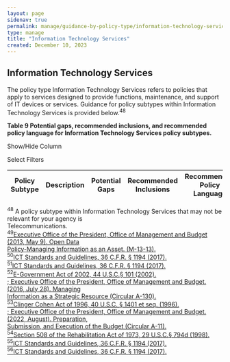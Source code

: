 ```yaml
---
layout: page
sidenav: true
permalink: manage/guidance-by-policy-type/information-technology-services/
type: manage
title: "Information Technology Services"
created: December 10, 2023
---
```

<h2 id="standards">
  Information Technology Services
</h2>
The policy type Information Technology Services refers to policies that apply to services designed to provide functions, maintenance, and support of IT devices or services. Guidance for policy subtypes within Information Technology Services is provided below.<sup>48</sup>

<div class="q-table" id="policytype-table">
  <p class="table-heading" id="information-technology-services">
      <b>Table 9 Potential gaps, recommended inclusions, and recommended policy language for Information Technology Services policy subtypes.</b>
  </p>
  <div>
    <div id="column-filter-list" class="dropdown-check-list">
      <span class="dropdown">Show/Hide Column</span>
      <ul class="items" id="column-filter">
      </ul>
    </div>
    <div id="table-filter-list" class="dropdown-check-list">
      <span class="dropdown">Select Filters</span>
      <ul class="items" id="picklist-filter">
      </ul>
    </div>
  </div>
  <table class="it-table">
    <thead>
    <tr>
      <th id="PS">Policy Subtype</th>
      <th id="DES" class="columnD">Description</th>
      <th id="PG" class="columnPG">Potential Gaps</th>
      <th id="RI" class="columnRI">Recommended Inclusions</th>
      <th id="RPL" class="columnRPL">Recommended Policy Language</th>
    </tr>
    </thead>
    <tbody id="table-body">
    </tbody>
  </table>
</div>
<a class="hover-large nolink"><sup>48</sup> A policy subtype within Information Technology Services that may not be relevant for your agency is <br>Telecommunications.</a>
<br>
<a class="hover-large" href="https://obamawhitehouse.archives.gov/sites/default/files/omb/memoranda/2013/m-13-13.pdf"><sup>49</sup>Executive Office of the President, Office of Management and Budget (2013, May 9). Open Data <br>Policy-Managing Information as an Asset. (M-13-13).</a>
<br>
<a class="hover-large" href="https://www.access-board.gov/ict/ict-final-rule.pdf"><sup>50</sup>ICT Standards and Guidelines, 36 C.F.R. § 1194 (2017).</a>
<br>
<a class="hover-large" href="https://www.access-board.gov/ict/ict-final-rule.pdf"><sup>51</sup>ICT Standards and Guidelines, 36 C.F.R. § 1194 (2017).</a>
<br>
<a class="hover-large" href="https://www.congress.gov/107/plaws/publ347/PLAW-107publ347.pdf"><sup>52</sup>E-Government Act of 2002, 44 U.S.C.§ 101 (2002).</a>
<br>
<a class="hover-large" href="https://obamawhitehouse.archives.gov/sites/default/files/omb/assets/OMB/circulars/a130/a130revised.pdf"><sup></sup>; Executive Office of the President, Office of Management and Budget. (2016, July 28). Managing <br>Information as a Strategic Resource (Circular A-130). </a>
<br>
<a class="hover-large" href="https://www.govinfo.gov/content/pkg/USCODE-2001-title40/html/USCODE-2001-title40-chap25-sec1401.htm"><sup>53</sup>Clinger Cohen Act of 1996, 40 U.S.C. § 1401 et seq. (1996). </a>
<br>
<a class="hover-large" href="https://www.whitehouse.gov/wp-content/uploads/2018/06/a11.pdf"><sup></sup>; Executive Office of the President, Office of Management and Budget. (2022, August). Preparation, <br>Submission, and Execution of the Budget (Circular A-11). </a>
<br>
<a class="hover-large" href="https://www.govinfo.gov/content/pkg/USCODE-2011-title29/html/USCODE-2011-title29-chap16-subchapV-sec794d.htm"><sup>54</sup>Section 508 of the Rehabilitation Act of 1973, 29 U.S.C.§ 794d (1998).</a>
<br>
<a class="hover-large" href="https://www.access-board.gov/ict/ict-final-rule.pdf"><sup>55</sup>ICT Standards and Guidelines, 36 C.F.R. § 1194 (2017).</a>
<br>
<a class="hover-large" href="https://www.access-board.gov/ict/ict-final-rule.pdf"><sup>56</sup>ICT Standards and Guidelines, 36 C.F.R. § 1194 (2017).</a>
<br>





